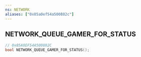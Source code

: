 ```yaml
---
ns: NETWORK
aliases: ["0x85a0ef54a500882c"]
---
```

## NETWORK_QUEUE_GAMER_FOR_STATUS

```c
// 0x85A0EF54A500882C
bool NETWORK_QUEUE_GAMER_FOR_STATUS();
```
